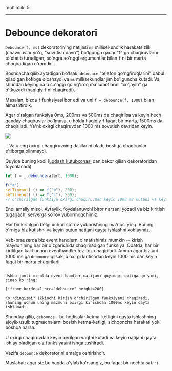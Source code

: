 muhimlik: 5

---

# Debounce dekoratori

`Debounce(f, ms)` dekoratorining natijasi `ms` millisekundlik harakatsizlik (chawiruvlar yo'q, "sovutish davri") bo'lgunga qadar "f" ga chaqiruvlarni to'xtatib turadigan, so'ngra so'nggi argumentlar bilan `f` ni bir marta chaqiradigan o'ramdir. .

Boshqacha qilib aytadigan bo'lsak, `debounce` "telefon qo'ng'iroqlarini" qabul qiladigan kotibga o'xshaydi va `ms` millisekundlar jim bo'lguncha kutadi. Va shundan keyingina u so'nggi qo'ng'iroq ma'lumotlarini "xo'jayin" ga o'tkazadi (haqiqiy `f` ni chaqiradi).

Masalan, bizda `f` funksiyasi bor edi va uni `f = debounce(f, 1000)` bilan almashtirdik.

Agar o'ralgan funksiya 0ms, 200ms va 500ms da chaqirilsa va keyin hech qanday chaqiruvlar bo'lmasa, u holda haqiqiy `f` faqat bir marta, 1500ms da chaqiriladi. Ya'ni: oxirgi chaqiruvdan 1000 ms sovutish davridan keyin.

![](debounce.svg)

...Va u eng oxirgi chaqqiruvning dalillarini oladi, boshqa chaqiruvlar e'tiborga olinmaydi.

Quyida buning kodi ([Lodash kutubxonasi](https://lodash.com/docs/4.17.15#debounce) dan bekor qilish dekoratoridan foydalanadi):

```js
let f = _.debounce(alert, 1000);

f("a");
setTimeout( () => f("b"), 200);
setTimeout( () => f("c"), 500);
// o'chirilgan funksiya oxirgi chaqiruvdan keyin 1000 ms kutadi va keyin ishlaydi: alert("c")
```

Endi amaliy misol. Aytaylik, foydalanuvchi biror narsani yozadi va biz kiritish tugagach, serverga so‘rov yubormoqchimiz.

Har bir kiritilgan belgi uchun so'rov yuborishning ma'nosi yo'q. Buning o'rniga biz kutishni va keyin butun natijani qayta ishlashni xohlaymiz.

Veb-brauzerda biz event handlerni o'rnatishimiz mumkin -- kirish maydonining har bir o'zgarishida chaqiriladigan funksiya. Odatda, har bir kiritilgan kalit uchun eventhandler tez-tez chaqiriladi. Ammo agar biz uni 1000 ms ga `debounce` qilsak, u oxirgi kiritishdan keyin 1000 ms dan keyin faqat bir marta chaqiriladi.

```online

Ushbu jonli misolda event handler natijani quyidagi qutiga qo'yadi, sinab ko'ring:

[iframe border=1 src="debounce" height=200]

Ko'rdingizmi? Ikkinchi kirish o'chirilgan funksiyani chaqiradi, shuning uchun uning mazmuni oxirgi kirishdan 1000ms keyin qayta ishlanadi.
```

Shunday qilib, `debounce` - bu hodisalar ketma-ketligini qayta ishlashning ajoyib usuli: tugmachalarni bosish ketma-ketligi, sichqoncha harakati yoki boshqa narsa.

U oxirgi chaqiruvdan keyin berilgan vaqtni kutadi va keyin natijani qayta ishlay oladigan o'z funksiyasini ishga tushiradi.

Vazifa `debounce` dekoratorini amalga oshirishdir.

Maslahat: agar siz bu haqda o'ylab ko'rsangiz, bu faqat bir nechta satr :)
